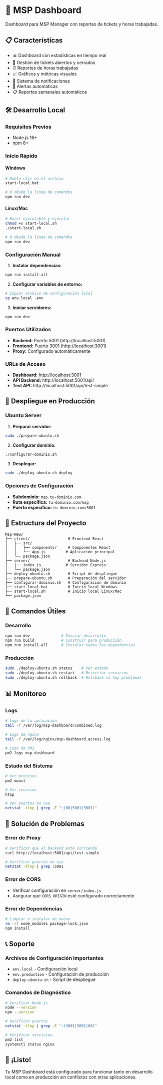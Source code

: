 # 🚀 MSP Dashboard

Dashboard para MSP Manager con reportes de tickets y horas trabajadas.

## 📋 Características

- 📊 Dashboard con estadísticas en tiempo real
- 🎫 Gestión de tickets abiertos y cerrados
- ⏰ Reportes de horas trabajadas
- 📈 Gráficos y métricas visuales
- 🔔 Sistema de notificaciones
- 🤖 Alertas automáticas
- 📋 Reportes semanales automáticos

## 🛠️ Desarrollo Local

### Requisitos Previos

- Node.js 16+ 
- npm 8+

### Inicio Rápido

#### Windows
```bash
# Doble clic en el archivo
start-local.bat

# O desde la línea de comandos
npm run dev
```

#### Linux/Mac
```bash
# Hacer ejecutable y ejecutar
chmod +x start-local.sh
./start-local.sh

# O desde la línea de comandos
npm run dev
```

### Configuración Manual

1. **Instalar dependencias:**
```bash
npm run install-all
```

2. **Configurar variables de entorno:**
```bash
# Copiar archivo de configuración local
cp env.local .env
```

3. **Iniciar servidores:**
```bash
npm run dev
```

### Puertos Utilizados

- **Backend:** Puerto 5001 (http://localhost:5001)
- **Frontend:** Puerto 3001 (http://localhost:3001)
- **Proxy:** Configurado automáticamente

### URLs de Acceso

- **Dashboard:** http://localhost:3001
- **API Backend:** http://localhost:5001/api/
- **Test API:** http://localhost:5001/api/test-simple

## 🚀 Despliegue en Producción

### Ubuntu Server

1. **Preparar servidor:**
```bash
sudo ./prepare-ubuntu.sh
```

2. **Configurar dominio:**
```bash
./configurar-dominio.sh
```

3. **Desplegar:**
```bash
sudo ./deploy-ubuntu.sh deploy
```

### Opciones de Configuración

- **Subdominio:** `msp.tu-dominio.com`
- **Ruta específica:** `tu-dominio.com/msp`
- **Puerto específico:** `tu-dominio.com:5001`

## 📁 Estructura del Proyecto

```
Msp-New/
├── client/                 # Frontend React
│   ├── src/
│   │   ├── components/     # Componentes React
│   │   └── App.js         # Aplicación principal
│   └── package.json
├── server/                 # Backend Node.js
│   ├── index.js           # Servidor Express
│   └── package.json
├── deploy-ubuntu.sh        # Script de despliegue
├── prepare-ubuntu.sh       # Preparación del servidor
├── configurar-dominio.sh   # Configuración de dominio
├── start-local.bat         # Inicio local Windows
├── start-local.sh          # Inicio local Linux/Mac
└── package.json
```

## 🔧 Comandos Útiles

### Desarrollo
```bash
npm run dev              # Iniciar desarrollo
npm run build            # Construir para producción
npm run install-all      # Instalar todas las dependencias
```

### Producción
```bash
sudo ./deploy-ubuntu.sh status    # Ver estado
sudo ./deploy-ubuntu.sh restart   # Reiniciar servicios
sudo ./deploy-ubuntu.sh rollback  # Rollback si hay problemas
```

## 📊 Monitoreo

### Logs
```bash
# Logs de la aplicación
tail -f /var/log/msp-dashboard/combined.log

# Logs de nginx
tail -f /var/log/nginx/msp-dashboard.access.log

# Logs de PM2
pm2 logs msp-dashboard
```

### Estado del Sistema
```bash
# Ver procesos
pm2 monit

# Ver recursos
htop

# Ver puertos en uso
netstat -tlnp | grep -E ":(80|5001|3001)"
```

## 🚨 Solución de Problemas

### Error de Proxy
```bash
# Verificar que el backend esté corriendo
curl http://localhost:5001/api/test-simple

# Verificar puertos en uso
netstat -tlnp | grep :5001
```

### Error de CORS
- Verificar configuración en `server/index.js`
- Asegurar que `CORS_ORIGIN` esté configurado correctamente

### Error de Dependencias
```bash
# Limpiar e instalar de nuevo
rm -rf node_modules package-lock.json
npm install
```

## 📞 Soporte

### Archivos de Configuración Importantes
- `env.local` - Configuración local
- `env.production` - Configuración de producción
- `deploy-ubuntu.sh` - Script de despliegue

### Comandos de Diagnóstico
```bash
# Verificar Node.js
node --version
npm --version

# Verificar puertos
netstat -tlnp | grep -E ":(3001|5001|80)"

# Verificar servicios
pm2 list
systemctl status nginx
```

## 🎉 ¡Listo!

Tu MSP Dashboard está configurado para funcionar tanto en desarrollo local como en producción sin conflictos con otras aplicaciones.

